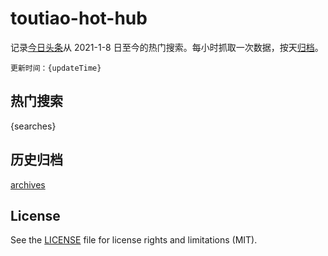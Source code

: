 # toutiao-hot-hub

记录[今日头条](https://www.toutiao.com/)从 2021-1-8 日至今的热门搜索。每小时抓取一次数据，按天[归档](archives)。

`更新时间：{updateTime}`

## 热门搜索

{searches}

## 历史归档

[archives](archives)

## License

See the [LICENSE](LICENSE) file for license rights and limitations (MIT).
